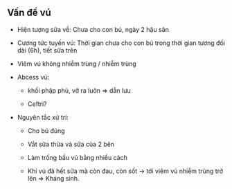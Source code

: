 ## Vấn đề vú  
- Hiện tượng sữa về: Chưa cho con bú, ngày 2 hậu sản  
- Cương tức tuyến vú: Thời gian chưa cho con bú trong thời gian tương đối dài (6h), tiết sữa trên  
- Viêm vú không nhiễm trùng / nhiễm trùng  
- Abcess vú:  
	- khối phập phù, vỡ ra luôn => dẫn lưu  
	- Ceftri?  
- Nguyên tắc xử trí:  
	- Cho bú đúng  
	- Vắt sữa thừa và sữa của 2 bên  
	- Làm trống bầu vú bằng nhiều cách  
	- Khi vú đã hết sữa mà còn đau, còn sốt -> tới viêm vú nhiễm trùng trở lên ⇒ Kháng sinh.